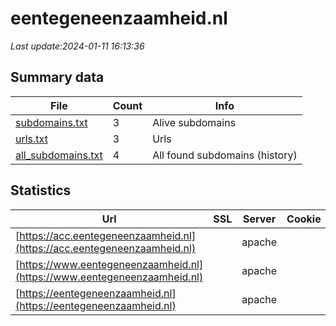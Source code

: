 # eentegeneenzaamheid.nl
*Last update:2024-01-11 16:13:36*
## Summary data
| File       | Count | Info |
|------------|-------|------|
|[subdomains.txt](/data/eentegeneenzaamheid/subdomains.txt)|3|Alive subdomains|
|[urls.txt](/data/eentegeneenzaamheid/urls.txt)|3|Urls|
|[all_subdomains.txt](/data/eentegeneenzaamheid/all_subdomains.txt)|4|All found subdomains (history)|
## Statistics
| Url | SSL | Server | Cookie | HSTS | CSP | XFO | XXP | RP | Tech |
|------------|-------|------|------|------|------|------|------|------|------|
|[https://acc.eentegeneenzaamheid.nl](https://acc.eentegeneenzaamheid.nl)| |apache| |:white_check_mark: | | |:white_check_mark: | |:white_check_mark: |Apache HTTP Server H...|
|[https://www.eentegeneenzaamheid.nl](https://www.eentegeneenzaamheid.nl)| |apache| |:white_check_mark: | | |:white_check_mark: | |:white_check_mark: |Apache HTTP Server H...|
|[https://eentegeneenzaamheid.nl](https://eentegeneenzaamheid.nl)| |apache| |:white_check_mark: | | |:white_check_mark: | |:white_check_mark: |Apache HTTP Server H...|